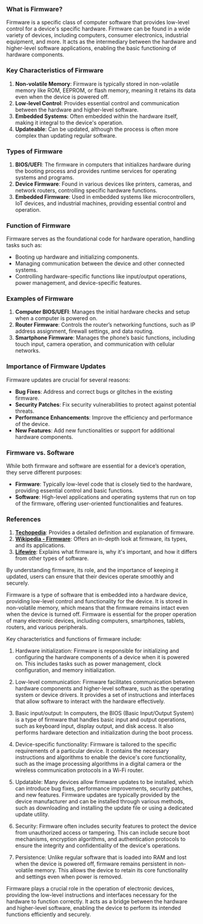 ### What is Firmware?

Firmware is a specific class of computer software that provides low-level control for a device's specific hardware. Firmware can be found in a wide variety of devices, including computers, consumer electronics, industrial equipment, and more. It acts as the intermediary between the hardware and higher-level software applications, enabling the basic functioning of hardware components.

### Key Characteristics of Firmware

1. **Non-volatile Memory**: Firmware is typically stored in non-volatile memory like ROM, EEPROM, or flash memory, meaning it retains its data even when the device is powered off.
2. **Low-level Control**: Provides essential control and communication between the hardware and higher-level software.
3. **Embedded Systems**: Often embedded within the hardware itself, making it integral to the device's operation.
4. **Updateable**: Can be updated, although the process is often more complex than updating regular software.

### Types of Firmware

1. **BIOS/UEFI**: The firmware in computers that initializes hardware during the booting process and provides runtime services for operating systems and programs.
2. **Device Firmware**: Found in various devices like printers, cameras, and network routers, controlling specific hardware functions.
3. **Embedded Firmware**: Used in embedded systems like microcontrollers, IoT devices, and industrial machines, providing essential control and operation.

### Function of Firmware

Firmware serves as the foundational code for hardware operation, handling tasks such as:
- Booting up hardware and initializing components.
- Managing communication between the device and other connected systems.
- Controlling hardware-specific functions like input/output operations, power management, and device-specific features.

### Examples of Firmware

1. **Computer BIOS/UEFI**: Manages the initial hardware checks and setup when a computer is powered on.
2. **Router Firmware**: Controls the router’s networking functions, such as IP address assignment, firewall settings, and data routing.
3. **Smartphone Firmware**: Manages the phone’s basic functions, including touch input, camera operation, and communication with cellular networks.

### Importance of Firmware Updates

Firmware updates are crucial for several reasons:
- **Bug Fixes**: Address and correct bugs or glitches in the existing firmware.
- **Security Patches**: Fix security vulnerabilities to protect against potential threats.
- **Performance Enhancements**: Improve the efficiency and performance of the device.
- **New Features**: Add new functionalities or support for additional hardware components.

### Firmware vs. Software

While both firmware and software are essential for a device’s operation, they serve different purposes:
- **Firmware**: Typically low-level code that is closely tied to the hardware, providing essential control and basic functions.
- **Software**: High-level applications and operating systems that run on top of the firmware, offering user-oriented functionalities and features.

### References

1. **[Techopedia](https://www.techopedia.com/definition/2188/firmware)**: Provides a detailed definition and explanation of firmware.
2. **[Wikipedia - Firmware](https://en.wikipedia.org/wiki/Firmware)**: Offers an in-depth look at firmware, its types, and its applications.
3. **[Lifewire](https://www.lifewire.com/what-is-firmware-2625881)**: Explains what firmware is, why it's important, and how it differs from other types of software.

By understanding firmware, its role, and the importance of keeping it updated, users can ensure that their devices operate smoothly and securely.

Firmware is a type of software that is embedded into a hardware device, providing low-level control and functionality for the device. It is stored in non-volatile memory, which means that the firmware remains intact even when the device is turned off. Firmware is essential for the proper operation of many electronic devices, including computers, smartphones, tablets, routers, and various peripherals.

Key characteristics and functions of firmware include:

1. Hardware initialization: Firmware is responsible for initializing and configuring the hardware components of a device when it is powered on. This includes tasks such as power management, clock configuration, and memory initialization.

2. Low-level communication: Firmware facilitates communication between hardware components and higher-level software, such as the operating system or device drivers. It provides a set of instructions and interfaces that allow software to interact with the hardware effectively.

3. Basic input/output: In computers, the BIOS (Basic Input/Output System) is a type of firmware that handles basic input and output operations, such as keyboard input, display output, and disk access. It also performs hardware detection and initialization during the boot process.

4. Device-specific functionality: Firmware is tailored to the specific requirements of a particular device. It contains the necessary instructions and algorithms to enable the device's core functionality, such as the image processing algorithms in a digital camera or the wireless communication protocols in a Wi-Fi router.

5. Updatable: Many devices allow firmware updates to be installed, which can introduce bug fixes, performance improvements, security patches, and new features. Firmware updates are typically provided by the device manufacturer and can be installed through various methods, such as downloading and installing the update file or using a dedicated update utility.

6. Security: Firmware often includes security features to protect the device from unauthorized access or tampering. This can include secure boot mechanisms, encryption algorithms, and authentication protocols to ensure the integrity and confidentiality of the device's operations.

7. Persistence: Unlike regular software that is loaded into RAM and lost when the device is powered off, firmware remains persistent in non-volatile memory. This allows the device to retain its core functionality and settings even when power is removed.

Firmware plays a crucial role in the operation of electronic devices, providing the low-level instructions and interfaces necessary for the hardware to function correctly. It acts as a bridge between the hardware and higher-level software, enabling the device to perform its intended functions efficiently and securely.
